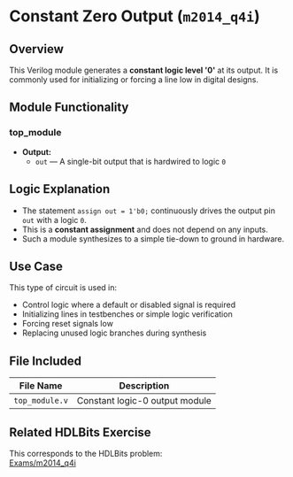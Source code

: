 # Constant Zero Output (`m2014_q4i`)

## Overview
This Verilog module generates a **constant logic level '0'** at its output. It is commonly used for initializing or forcing a line low in digital designs.

## Module Functionality

### top_module
- **Output:**
  - `out` — A single-bit output that is hardwired to logic `0`

## Logic Explanation

- The statement `assign out = 1'b0;` continuously drives the output pin `out` with a logic `0`.
- This is a **constant assignment** and does not depend on any inputs.
- Such a module synthesizes to a simple tie-down to ground in hardware.

## Use Case

This type of circuit is used in:
- Control logic where a default or disabled signal is required
- Initializing lines in testbenches or simple logic verification
- Forcing reset signals low
- Replacing unused logic branches during synthesis

## File Included

| File Name       | Description                  |
|------------------|------------------------------|
| `top_module.v`   | Constant logic-0 output module |

## Related HDLBits Exercise
This corresponds to the HDLBits problem:  
[Exams/m2014_q4i](https://hdlbits.01xz.net/wiki/Exams/m2014_q4i)
